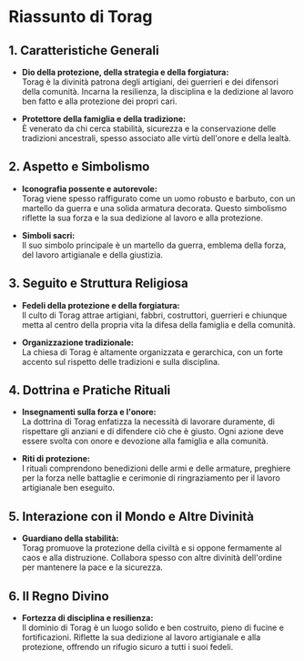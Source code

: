 # Riassunto di Torag

## 1. Caratteristiche Generali
- **Dio della protezione, della strategia e della forgiatura:**  
  Torag è la divinità patrona degli artigiani, dei guerrieri e dei difensori della comunità. Incarna la resilienza, la disciplina e la dedizione al lavoro ben fatto e alla protezione dei propri cari.

- **Protettore della famiglia e della tradizione:**  
  È venerato da chi cerca stabilità, sicurezza e la conservazione delle tradizioni ancestrali, spesso associato alle virtù dell'onore e della lealtà.

## 2. Aspetto e Simbolismo
- **Iconografia possente e autorevole:**  
  Torag viene spesso raffigurato come un uomo robusto e barbuto, con un martello da guerra e una solida armatura decorata. Questo simbolismo riflette la sua forza e la sua dedizione al lavoro e alla protezione.

- **Simboli sacri:**  
  Il suo simbolo principale è un martello da guerra, emblema della forza, del lavoro artigianale e della giustizia.

## 3. Seguito e Struttura Religiosa
- **Fedeli della protezione e della forgiatura:**  
  Il culto di Torag attrae artigiani, fabbri, costruttori, guerrieri e chiunque metta al centro della propria vita la difesa della famiglia e della comunità.

- **Organizzazione tradizionale:**  
  La chiesa di Torag è altamente organizzata e gerarchica, con un forte accento sul rispetto delle tradizioni e sulla disciplina.

## 4. Dottrina e Pratiche Rituali
- **Insegnamenti sulla forza e l'onore:**  
  La dottrina di Torag enfatizza la necessità di lavorare duramente, di rispettare gli anziani e di difendere ciò che è giusto. Ogni azione deve essere svolta con onore e devozione alla famiglia e alla comunità.

- **Riti di protezione:**  
  I rituali comprendono benedizioni delle armi e delle armature, preghiere per la forza nelle battaglie e cerimonie di ringraziamento per il lavoro artigianale ben eseguito.

## 5. Interazione con il Mondo e Altre Divinità
- **Guardiano della stabilità:**  
  Torag promuove la protezione della civiltà e si oppone fermamente al caos e alla distruzione. Collabora spesso con altre divinità dell'ordine per mantenere la pace e la sicurezza.

## 6. Il Regno Divino
- **Fortezza di disciplina e resilienza:**  
  Il dominio di Torag è un luogo solido e ben costruito, pieno di fucine e fortificazioni. Riflette la sua dedizione al lavoro artigianale e alla protezione, offrendo un rifugio sicuro a tutti i suoi fedeli.
